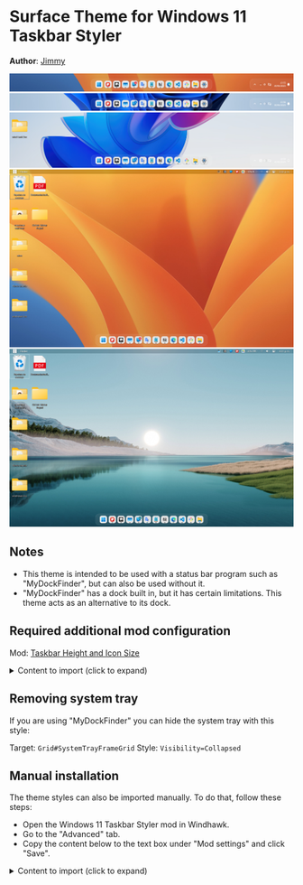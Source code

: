 # Surface Theme for Windows 11 Taskbar Styler

**Author**: [Jimmy](https://github.com/JimmyLlancaMelo)

![Screenshot](screenshot.png) \
![Screenshot](screenshot2.png) \
![Screenshot](screenshot3.png) \
![Screenshot](screenshot_with_status.png) \
![Screenshot](screenshot_with_status2.png)

## Notes

* This theme is intended to be used with a status bar program such as "MyDockFinder", but can also be used without it.
* "MyDockFinder" has a dock built in, but it has certain limitations. This theme acts as an alternative to its dock.

## Required additional mod configuration

Mod: [Taskbar Height and Icon Size](https://windhawk.net/mods/taskbar-icon-size)

<details>
<summary>Content to import (click to expand)</summary>

```json
{
    "IconSize":24,
    "TaskbarHeight":70,
    "TaskbarButtonWidth":47
}
```
</details>

## Removing system tray

If you are using "MyDockFinder" you can hide the system tray with this style:

Target: `Grid#SystemTrayFrameGrid`
Style: `Visibility=Collapsed`

<!-- ## Theme selection

The theme is integrated into the mod, and can be simply selected from the mod's
settings:

* Open the Windows 11 Taskbar Styler mod in Windhawk.
* Go to the "Settings" tab.
* Select the theme and save the settings. -->

## Manual installation

The theme styles can also be imported manually. To do that, follow these steps:

* Open the Windows 11 Taskbar Styler mod in Windhawk.
* Go to the "Advanced" tab.
* Copy the content below to the text box under "Mod settings" and click "Save".

<details>
<summary>Content to import (click to expand)</summary>

```json
{
  "controlStyles[0].target": "Grid#RootGrid > Taskbar.TaskbarBackground > Grid",
  "controlStyles[0].styles[0]": "CornerRadius=20",
  "controlStyles[0].styles[1]": "BorderThickness=1",
  "controlStyles[0].styles[2]": "Margin=-20,0,-20,0",
  "controlStyles[0].styles[3]": "BorderBrush=#40FFFFFF",
  "controlStyles[0].styles[4]": "Padding=-1",

  "controlStyles[1].target": "Rectangle#BackgroundStroke",
  "controlStyles[1].styles[0]": "Fill=Transparent",

  "controlStyles[2].target": "Taskbar.TaskbarFrame",
  "controlStyles[2].styles[0]": "Width=Auto",
  "controlStyles[2].styles[1]": "HorizontalAlignment=Center",

  "controlStyles[3].target": "Taskbar.TaskbarFrame > Grid#RootGrid",
  "controlStyles[3].styles[0]": "Visibility=visible",
  "controlStyles[3].styles[1]": "Margin=0,0,0,10",
  "controlStyles[3].styles[2]": "Padding=20,0,20,0",

  "controlStyles[4].target": "Grid#SystemTrayFrameGrid",
  "controlStyles[4].styles[0]": "Margin=0,0,0,10",
  "controlStyles[4].styles[1]": "CornerRadius=20,0,0,20",
  "controlStyles[4].styles[2]": "BorderThickness=1,1,0,1",
  "controlStyles[4].styles[3]": "BorderBrush=#66FFFFFF",
  "controlStyles[4].styles[4]": "Padding=10,5,0,5",
  "controlStyles[4].styles[5]": "Background:=<WindhawkBlur BlurAmount=\"5\" TintColor=\"#12FFFFFF\"/>",
  "controlStyles[4].styles[6]": "Visibility=Visible",

  "controlStyles[5].target": "Taskbar.TaskbarFrame > Grid#RootGrid > Taskbar.TaskbarBackground > Grid > Rectangle#BackgroundFill",
  "controlStyles[5].styles[0]": "Fill:=<WindhawkBlur BlurAmount=\"5\" TintColor=\"#12FFFFFF\"/>",

  "controlStyles[6].target": "Taskbar.TaskListLabeledButtonPanel@RunningIndicatorStates > Border#BackgroundElement",
  "controlStyles[6].styles[0]": "Background:=<AcrylicBrush TintColor=\"{ThemeResource SystemChromeAltHighColor}\" TintOpacity=\"0.9\" FallbackColor=\"{ThemeResource SystemChromeMediumColor}\" />",
  "controlStyles[6].styles[1]": "Margin=-1,5.5,1,4",
  "controlStyles[6].styles[2]": "CornerRadius=12",
  "controlStyles[6].styles[3]": "BorderThickness=2,1,0.5,2",
  "controlStyles[6].styles[4]": "BorderBrush:=<LinearGradientBrush StartPoint=\"0,0\" EndPoint=\"0.5,1\">     <GradientStop Color=\"#00000000\" Offset=\"0\" />     <GradientStop Color=\"#33000000\" Offset=\"1.5\" /> </LinearGradientBrush>",

  "controlStyles[7].target": "Taskbar.TaskListButtonPanel#ExperienceToggleButtonRootPanel > Border#BackgroundElement",
  "controlStyles[7].styles[0]": "Background:=<AcrylicBrush TintColor=\"{ThemeResource SystemChromeAltHighColor}\" TintOpacity=\"0.8\" FallbackColor=\"{ThemeResource SystemChromeLowColor}\" />",
  "controlStyles[7].styles[1]": "CornerRadius=12",
  "controlStyles[7].styles[2]": "Margin=-1,5.5,2.5,4",
  "controlStyles[7].styles[3]": "BorderThickness=2,1,0.5,2",
  "controlStyles[7].styles[4]": "BorderBrush:=<LinearGradientBrush StartPoint=\"0,0\" EndPoint=\"0.5,1\">     <GradientStop Color=\"#00000000\" Offset=\"0\" />     <GradientStop Color=\"#33000000\" Offset=\"1.5\" /> </LinearGradientBrush>",

  "controlStyles[8].target": "Taskbar.TaskListLabeledButtonPanel@CommonStates > Rectangle#RunningIndicator",
  "controlStyles[8].styles[0]": "Margin=0,0,0,8",
  "controlStyles[8].styles[1]": "Fill@InactiveNormal=#656565",
  "controlStyles[8].styles[2]": "Fill@InactivePointerOver=#656565",
  "controlStyles[8].styles[3]": "Fill@ActiveNormal:=<SolidColorBrush Color=\"{ThemeResource SystemAccentColor}\" />",
  "controlStyles[8].styles[4]": "Fill@ActivePointerOver:=<SolidColorBrush Color=\"{ThemeResource SystemAccentColor}\" />",
  "controlStyles[8].styles[5]": "Fill@MultiWindowNormal:=<SolidColorBrush Color=\"{ThemeResource SystemAccentColor}\" />",
  "controlStyles[8].styles[6]": "Fill@MultiWindowPointerOver:=<SolidColorBrush Color=\"{ThemeResource SystemAccentColor}\" />",
  "controlStyles[8].styles[7]": "Fill@MultiWindowActive:=<SolidColorBrush Color=\"{ThemeResource SystemAccentColor}\" />",
  "controlStyles[8].styles[8]": "Fill@RequestingAttention:=<SolidColorBrush Color=\"{ThemeResource SystemAccentColor}\" />",
  "controlStyles[8].styles[9]": "Fill@ActivePressed:=<SolidColorBrush Color=\"{ThemeResource SystemAccentColor}\" />",
  "controlStyles[8].styles[10]": "Fill@InactivePressed:=<SolidColorBrush Color=\"{ThemeResource SystemAccentColor}\" />",

  "controlStyles[9].target": "SystemTray.TextIconContent > Grid > SystemTray.AdaptiveTextBlock#Base > TextBlock",
  "controlStyles[9].styles[0]": "Foreground=White",

  "controlStyles[10].target": "TextBlock#DateInnerTextBlock",
  "controlStyles[10].styles[0]": "Foreground=White",

  "controlStyles[11].target": "TextBlock#TimeInnerTextBlock",
  "controlStyles[11].styles[0]": "Foreground=White",

  "controlStyles[12].target": "taskbar:ExperienceToggleButton#LaunchListButton[AutomationProperties.AutomationId=StartButton]",
  "controlStyles[12].styles[0]": "Visibility=Visible",

  "controlStyles[13].target": "Border#MultiWindowElement",
  "controlStyles[13].styles[0]": "Height=0"
}
```
</details>